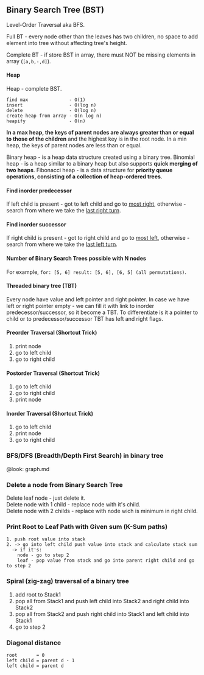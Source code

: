 Binary Search Tree (BST)
-

Level-Order Traversal aka BFS.

Full BT - every node other than the leaves has two children,
no space to add element into tree without affecting tree's height.

Complete BT - if store BST in array, there must NOT be missing elements in array (`[a,b,-,d]`).

#### Heap

Heap - complete BST.

````
find max               - O(1)
insert                 - O(log n)
delete                 - O(log n)
create heap from array - O(n log n)
heapify                - O(n)
````

**In a max heap, the keys of parent nodes are always greater than or equal to those of the children**
and the highest key is in the root node.
In a min heap, the keys of parent nodes are less than or equal.

Binary heap - is a heap data structure created using a binary tree.
Binomial heap - is a heap similar to a binary heap
but also supports **quick merging of two heaps**.
Fibonacci heap - is a data structure for **priority queue operations,
consisting of a collection of heap-ordered trees**.

#### Find inorder predecessor

If left child is present - got to left child and go to [most right](http://prntscr.com/hdpp78),
otherwise - search from where we take the [last right turn](http://i.prntscr.com/N07a6FMpQxy0ho1XoQ0RdQ.png).

#### Find inorder successor

If right child is present - got to right child and go to [most left](http://prntscr.com/hdpsl5),
otherwise - search from where we take the [last left turn](http://prntscr.com/hdptzo).

#### Number of Binary Search Trees possible with N nodes

For example, `for: [5, 6] result: [5, 6], [6, 5] (all permutations)`.

#### Threaded binary tree (TBT)

Every node have value and left pointer and right pointer.
In case we have left or right pointer empty - we can fill it with link to inorder predecessor/successor,
so it become a TBT.
To differentiate is it a pointer to child or to predecessor/successor TBT has left and right flags.

#### Preorder Traversal (Shortcut Trick)

1. print node
2. go to left child
3. go to right child

#### Postorder Traversal (Shortcut Trick)

1. go to left child
2. go to right child
3. print node

#### Inorder Traversal (Shortcut Trick)

1. go to left child
2. print node
3. go to right child

### BFS/DFS (Breadth/Depth First Search) in binary tree

@look: graph.md

### Delete a node from Binary Search Tree

Delete leaf node - just delete it.
<br>Delete node with 1 child - replace node with it's child.
<br>Delete node with 2 childs - replace with node wich is minimum in right child.

### Print Root to Leaf Path with Given sum (K-Sum paths)

````
1. push root value into stack
2. -> go into left child push value into stack and calculate stack sum
  -> if it's:
    node - go to step 2
    leaf - pop value from stack and go into parent right child and go to step 2
````

### Spiral (zig-zag) traversal of a binary tree

1. add root to Stack1
2. pop all from Stack1 and push left child into Stack2 and right child into Stack2
3. pop all from Stack2 and push right child into Stack1 and left child into Stack1
4. go to step 2

### Diagonal distance

````
root       = 0
left child = parent d - 1
left child = parent d
````
